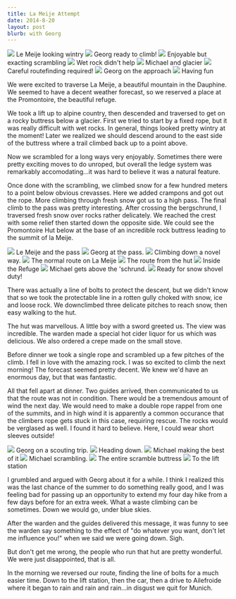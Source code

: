 ```yaml
---
title: La Meije Attempt
date: 2014-8-20
layout: post
blurb: with Georg
---
```



<a href='https://www.flickr.com/photos/55338612@N00/15005214431'>
<img src='https://farm6.static.flickr.com/5591/15005214431_127a90394e_b.jpg'></a>
Le Meije looking wintry



<a href='https://www.flickr.com/photos/55338612@N00/14821597149'>
<img src='https://farm4.static.flickr.com/3872/14821597149_59a810899a_b.jpg'></a>
Georg ready to climb!



<a href='https://www.flickr.com/photos/55338612@N00/14821789487'>
<img src='https://farm6.static.flickr.com/5559/14821789487_4c3f77de36_b.jpg'></a>
Enjoyable but exacting scrambling



<a href='https://www.flickr.com/photos/55338612@N00/15005221671'>
<img src='https://farm4.static.flickr.com/3918/15005221671_e4f98f5240_b.jpg'></a>
Wet rock didn't help



<a href='https://www.flickr.com/photos/55338612@N00/15007934002'>
<img src='https://farm4.static.flickr.com/3889/15007934002_c775214464_b.jpg'></a>
Michael and glacier



<a href='https://www.flickr.com/photos/55338612@N00/14821677440'>
<img src='https://farm6.static.flickr.com/5590/14821677440_f944489978_b.jpg'></a>
Careful routefinding required!



<a href='https://www.flickr.com/photos/55338612@N00/14821676030'>
<img src='https://farm6.static.flickr.com/5577/14821676030_5201aa6eeb_b.jpg'></a>
Georg on the approach



<a href='https://www.flickr.com/photos/55338612@N00/14821798257'>
<img src='https://farm6.static.flickr.com/5587/14821798257_fd101b960f_b.jpg'></a>
Having fun



We were excited to traverse La Meije, a beautiful mountain in the Dauphine.
We seemed to have a decent weather forecast, so we reserved a place at the
Promontoire, the beautiful refuge.

We took a lift up to alpine country, then descended and traversed to get on a
rocky buttress below a glacier. First we tried to start by a fixed rope, but it
was really difficult with wet rocks. In general, things looked pretty wintry at
the moment! Later we realized we should descend around to the east side of the
buttress where a trail climbed back up to a point above.

Now we scrambled for a long ways very enjoyably. Sometimes there were pretty
exciting moves to do unroped, but overall the ledge system was remarkably
accomodating...it was hard to believe it was a natural feature.

Once done with the scrambling, we climbed snow for a few hundred meters to a
point below obvious crevasses. Here we added crampons and got out the rope. More
climbing through fresh snow got us to a high pass. The final climb to the pass
was pretty interesting. After crossing the bergschrund, I traversed fresh snow
over rocks rather delicately. We reached the crest with some relief then started
down the opposite side. We could see the Promontoire Hut below at the base of an
incredible rock buttress leading to the summit of la Meije. 

<a href='https://www.flickr.com/photos/55338612@N00/15005229971'>
<img src='https://farm6.static.flickr.com/5581/15005229971_bffa1c0237_b.jpg'></a>
Le Meije and the pass



<a href='https://www.flickr.com/photos/55338612@N00/14821709948'>
<img src='https://farm6.static.flickr.com/5551/14821709948_e2e4635760_b.jpg'></a>
Georg at the pass.



<a href='https://www.flickr.com/photos/55338612@N00/15008332155'>
<img src='https://farm4.static.flickr.com/3883/15008332155_01109e97e9_b.jpg'></a>
Climbing down a novel way.



<a href='https://www.flickr.com/photos/55338612@N00/14821686340'>
<img src='https://farm4.static.flickr.com/3924/14821686340_ab9932eae4_b.jpg'></a>
The normal route on La Meije



<a href='https://www.flickr.com/photos/55338612@N00/14985347286'>
<img src='https://farm4.static.flickr.com/3853/14985347286_c511765c6f_b.jpg'></a>
The route from the hut



<a href='https://www.flickr.com/photos/55338612@N00/15008337905'>
<img src='https://farm6.static.flickr.com/5574/15008337905_ae4d213b0a_b.jpg'></a>
Inside the Refuge



<a href='https://www.flickr.com/photos/55338612@N00/14821681850'>
<img src='https://farm4.static.flickr.com/3916/14821681850_e59cd37bab_b.jpg'></a>
Michael gets above the 'schrund.



<a href='https://www.flickr.com/photos/55338612@N00/14821690660'>
<img src='https://farm4.static.flickr.com/3865/14821690660_d3dd25787d_b.jpg'></a>
Ready for snow shovel duty!



There was actually a line of bolts to protect the descent, but we didn't know
that so we took the protectable line in a rotten gully choked with snow, ice and
loose rock. We downclimbed three delicate pitches to reach snow, then easy
walking to the hut.

The hut was marvellous. A little boy with a sword greeted us. The view was
incredible. The warden made a special hot cider liquor for us which was
delicious. We also ordered a crepe made on the small stove.

Before dinner we took a single rope and scrambled up a few pitches of the
climb. I fell in love with the amazing rock. I was so excited to climb the next
morning! The forecast seemed pretty decent. We knew we'd have an enormous day,
but that was fantastic.

All that fell apart at dinner. Two guides arrived, then communicated to us that
the route was not in condition. There would be a tremendous amount of wind the
next day. We would need to make a double rope rappel from one of the summits,
and in high wind it is apparently a common occurance that the climbers rope gets
stuck in this case, requiring rescue. The rocks would be verglased as well. I
found it hard to believe. Here, I could wear short sleeves outside!

<a href='https://www.flickr.com/photos/55338612@N00/14821624189'>
<img src='https://farm4.static.flickr.com/3850/14821624189_0d31f0b646_b.jpg'></a>
Georg on a scouting trip.



<a href='https://www.flickr.com/photos/55338612@N00/14821723988'>
<img src='https://farm6.static.flickr.com/5552/14821723988_740b7655e3_b.jpg'></a>
Heading down.



<a href='https://www.flickr.com/photos/55338612@N00/14821627459'>
<img src='https://farm6.static.flickr.com/5558/14821627459_0f48e5369e_b.jpg'></a>
Michael making the best of it



<a href='https://www.flickr.com/photos/55338612@N00/14821727678'>
<img src='https://farm4.static.flickr.com/3858/14821727678_90a5ff8675_b.jpg'></a>
Michael scrambling.



<a href='https://www.flickr.com/photos/55338612@N00/14821631179'>
<img src='https://farm6.static.flickr.com/5554/14821631179_f3b7d2fee8_b.jpg'></a>
The entire scramble buttress



<a href='https://www.flickr.com/photos/55338612@N00/14821822507'>
<img src='https://farm4.static.flickr.com/3839/14821822507_3101ab2bc0_b.jpg'></a>
To the lift station



I grumbled and argued with Georg about it for a while. I think I realized this
was the last chance of the summer to do something really good, and I was feeling
bad for passing up an opportunity to extend my four day hike from a few days
before for an extra week. What a waste climbing can be sometimes. Down we would
go, under blue skies.

After the warden and the guides delivered this message, it was funny to see the
warden say something to the effect of "do whatever you want, don't let me
influence you!" when we said we were going down. Sigh.

But don't get me wrong, the people who run that hut are pretty wonderful. We
were just disappointed, that is all.

In the morning we reversed our route, finding the line of bolts for a much
easier time. Down to the lift station, then the car, then a drive to Ailefroide
where it began to rain and rain and rain...in disgust we quit for Munich.



